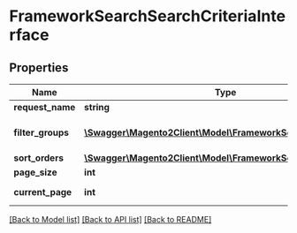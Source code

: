 # FrameworkSearchSearchCriteriaInterface

## Properties
Name | Type | Description | Notes
------------ | ------------- | ------------- | -------------
**request_name** | **string** |  | 
**filter_groups** | [**\Swagger\Magento2Client\Model\FrameworkSearchFilterGroup[]**](FrameworkSearchFilterGroup.md) | A list of filter groups. | 
**sort_orders** | [**\Swagger\Magento2Client\Model\FrameworkSortOrder[]**](FrameworkSortOrder.md) | Sort order. | [optional] 
**page_size** | **int** | Page size. | [optional] 
**current_page** | **int** | Current page. | [optional] 

[[Back to Model list]](../README.md#documentation-for-models) [[Back to API list]](../README.md#documentation-for-api-endpoints) [[Back to README]](../README.md)


